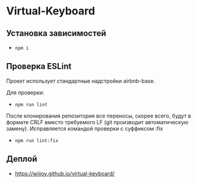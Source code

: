 # Virtual-Keyboard

## Установка зависимостей

* ```npm i```

## Проверка ESLint

Проект использует стандартные надстройки airbnb-base.  

Для проверки:  
* ```npm run lint```

После клонирования репозитория все переносы, скорее всего, будут в формате CRLF вместо требуемого LF (git производит автоматическую замену). Исправляется командой проверки с суффиксом :fix   
* ```npm run lint:fix```

## Деплой
* https://wiijoy.github.io/virtual-keyboard/
